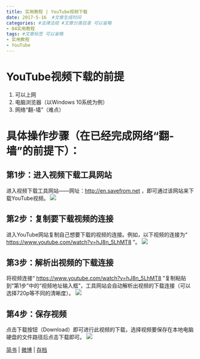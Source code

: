 ```yaml
---
title: 实用教程 | YouTube视频下载
date: 2017-5-16  #文章生成时间
categories: #法律法规 #文章分类目录 可以省略
- 04实用教程
tags: #文章标签 可以省略
- 实用教程
- YouTube
---
```

# YouTube视频下载的前提 #
1. 可以上网
2. 电脑浏览器（以Windows 10系统为例）
3. 网络“翻-墙”（难点）

# 具体操作步骤（在已经完成网络“翻-墙”的前提下）： #
## 第1步：进入视频下载工具网站 ##
进入视频下载工具网站——网址：http://en.savefrom.net ，即可通过该网站来下载YouTube视频。
![](http://wx2.sinaimg.cn/large/0069VnN5gy1ffn7iw8jdyj315j0pygo7.jpg)
<!--more-->
## 第2步：复制要下载视频的连接 ##
进入YouTube网站复制自己想要下载的视频的连接。例如，以下视频的连接为“ https://www.youtube.com/watch?v=hJ8n_5LhMT8 ”。
![](http://wx1.sinaimg.cn/large/0069VnN5gy1ffn7ixmjenj30wr0m44qp.jpg) 

## 第3步：解析出视频的下载连接 ##
将视频连接“ https://www.youtube.com/watch?v=hJ8n_5LhMT8 ”复制粘贴到“第1步”中的“视频地址输入框”，工具网站会自动解析出视频的下载连接（可以选择720p等不同的清晰度）。
![](http://wx2.sinaimg.cn/large/0069VnN5gy1ffn7iy7kr0j315j0pytgy.jpg) 

## 第4步：保存视频 ##
点击下载按钮（Download）即可进行此视频的下载，选择视频要保存在本地电脑硬盘的文件路径后点击下载即可。
![](http://wx4.sinaimg.cn/large/0069VnN5gy1ffn7iythjxj315n0n7tfl.jpg)

[简书](http://www.jianshu.com/p/17006d749d29/) | [微博](http://t.cn/RajNany)  |   [存档](http://www.cnblogs.com/wanqinlong/articles/6826744.html) 
 
